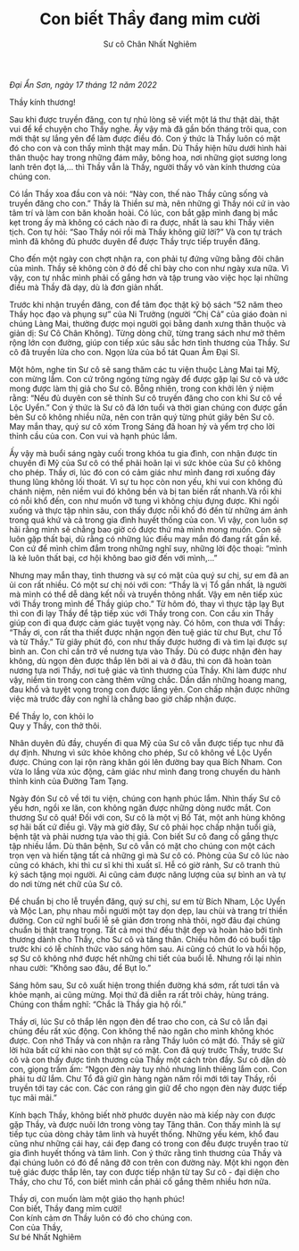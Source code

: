 ﻿---
title: Con biết Thầy đang mỉm cười
author: Sư cô Chân Nhất Nghiêm
---

*Đại Ẩn Sơn, ngày 17 tháng 12 năm 2022*

Thầy kính thương!

Sau khi được truyền đăng, con tự nhủ lòng sẽ viết một lá thư thật dài, thật vui để kể chuyện cho Thầy nghe. Ấy vậy mà đã gần bốn tháng trôi qua, con mới thật sự lắng yên để làm được điều đó. Con ý thức là Thầy luôn có mặt đó cho con và con thấy mình thật may mắn. Dù Thầy hiện hữu dưới hình hài thân thuộc hay trong những đám mây, bông hoa, nơi những giọt sương long lanh trên đọt lá,… thì Thầy vẫn là Thầy, người thầy vô vàn kính thương của chúng con.

Có lần Thầy xoa đầu con và nói: “Này con, thế nào Thầy cũng sống và truyền đăng cho con.” Thầy là Thiền sư mà, nên những gì Thầy nói cứ in vào tâm trí và làm con băn khoăn hoài. Có lúc, con bắt gặp mình đang bị mắc kẹt trong ấy mà không có cách nào đi ra được, nhất là sau khi Thầy viên tịch. Con tự hỏi: “Sao Thầy nói rồi mà Thầy không giữ lời?” Và con tự trách mình đã không đủ phước duyên để được Thầy trực tiếp truyền đăng. 

Cho đến một ngày con chợt nhận ra, con phải tự đứng vững bằng đôi chân của mình. Thầy sẽ không còn ở đó để chỉ bày cho con như ngày xưa nữa. Vì vậy, con tự nhắc mình phải cố gắng hơn và tập trung vào việc học lại những điều mà Thầy đã dạy, dù là đơn giản nhất.

Trước khi nhận truyền đăng, con để tâm đọc thật kỹ bộ sách “52 năm theo Thầy học đạo và phụng sự” của Ni Trưởng (người “Chị Cả” của giáo đoàn ni chúng Làng Mai, thường được mọi người gọi bằng danh xưng thân thuộc và giản dị: Sư Cô Chân Không). Từng dòng chữ, từng trang sách như mở thêm rộng lớn con đường, giúp con tiếp xúc sâu sắc hơn tình thương của Thầy. Sư cô đã truyền lửa cho con. Ngọn lửa của bồ tát Quan Âm Đại Sĩ. 

Một hôm, nghe tin Sư cô sẽ sang thăm các tu viện thuộc Làng Mai tại Mỹ, con mừng lắm. Con cứ trông ngóng từng ngày để được gặp lại Sư cô và ước mong được làm thị giả cho Sư cô. Bỗng nhiên, trong con khởi lên ý niệm rằng: “Nếu đủ duyên con sẽ thỉnh Sư cô truyền đăng cho con khi Sư cô về Lộc Uyển.” Con ý thức là Sư cô đã lớn tuổi và thời gian chúng con được gần bên Sư cô không nhiều nữa, nên con trân quý từng phút giây bên Sư cô. May mắn thay, quý sư cô xóm Trong Sáng đã hoan hỷ và yểm trợ cho lời thỉnh cầu của con. Con vui và hạnh phúc lắm. 

Ấy vậy mà buổi sáng ngày cuối trong khóa tu gia đình, con nhận được tin chuyến đi Mỹ của Sư cô có thể phải hoãn lại vì sức khỏe của Sư cô không cho phép. Thầy ơi, lúc đó con có cảm giác như mình đang rơi xuống đáy thung lũng không lối thoát. Vì sự tu học còn non yếu, khi vui con không đủ chánh niệm, nên niềm vui đó không bền và bị tan biến rất nhanh.Và rồi khi có nỗi khổ đến, con như muốn vỡ tung vì không chịu đựng được. Khi ngồi xuống và thực tập nhìn sâu, con thấy được nỗi khổ đó đến từ những ám ảnh trong quá khứ và cả trong gia đình huyết thống của con. Vì vậy, con luôn sợ hãi rằng mình sẽ chẳng bao giờ có được thứ mà mình mong muốn. Con sẽ luôn gặp thất bại, dù rằng có những lúc điều may mắn đó đang rất gần kề. Con cứ để mình chìm đắm trong những nghĩ suy, những lời độc thoại: “mình là kẻ luôn thất bại, cơ hội không bao giờ đến với mình,…” 

Nhưng may mắn thay, tình thương và sự có mặt của quý sư chị, sư em đã an ủi con rất nhiều. Có một sư chị nói với con: “Thầy là vị Tổ gần nhất, là người mà mình có thể dễ dàng kết nối và truyền thông nhất. Vậy em nên tiếp xúc với Thầy trong mình để Thầy giúp cho.” Từ hôm đó, thay vì thực tập lạy Bụt thì con đi lạy Thầy để tập tiếp xúc với Thầy trong con. Con cầu xin Thầy giúp con đi qua được cảm giác tuyệt vọng này. Có hôm, con thưa với Thầy: “Thầy ơi, con rất tha thiết được nhận ngọn đèn tuệ giác từ chư Bụt, chư Tổ và từ Thầy.” Từ giây phút đó, con như thấy được hướng đi và tìm lại được sự bình an. Con chỉ cần trở về nương tựa vào Thầy. Dù có được nhận đèn hay không, dù ngọn đèn được thắp lên bởi ai và ở đâu, thì con đã hoàn toàn nương tựa nơi Thầy, nơi tuệ giác và tình thương của Thầy. Khi làm được như vậy, niềm tin trong con càng thêm vững chắc. Dần dần những hoang mang, đau khổ và tuyệt vọng trong con được lắng yên. Con chấp nhận được những việc mà trước đây con nghĩ là chẳng bao giờ chấp nhận được.

<div class="verse"><p>Để Thầy lo, con khỏi lo<br/>
Quy y Thầy, con thở thôi.</p></div>

Nhân duyên đủ đầy, chuyến đi qua Mỹ của Sư cô vẫn được tiếp tục như đã dự định. Nhưng vì sức khỏe không cho phép, Sư cô không về Lộc Uyển được. Chúng con lại rộn ràng khăn gói lên đường bay qua Bích Nham. Con vừa lo lắng vừa xúc động, cảm giác như mình đang trong chuyến du hành thỉnh kinh của Đường Tam Tạng.

Ngày đón Sư cô về tới tu viện, chúng con hạnh phúc lắm. Nhìn thấy Sư cô yếu hơn, ngồi xe lăn, con không ngăn được những dòng nước mắt. Con thương Sư cô quá! Đối với con, Sư cô là một vị Bồ Tát, một anh hùng không sợ hãi bất cứ điều gì. Vậy mà giờ đây, Sư cô phải học chấp nhận tuổi già, bệnh tật và phải nương tựa vào thị giả. Con biết Sư cô đang cố gắng thực tập nhiều lắm. Dù thân bệnh, Sư cô vẫn có mặt cho chúng con một cách trọn vẹn và hiến tặng tất cả những gì mà Sư cô có. Phòng của Sư cô lúc nào cũng có khách, khi thì cư sĩ khi thì xuất sĩ. Hễ có giờ rảnh, Sư cô tranh thủ ký sách tặng mọi người. Ai cũng cảm được năng lượng của sự bình an và tự do nơi từng nét chữ của Sư cô. 

Để chuẩn bị cho lễ truyền đăng, quý sư chị, sư em từ Bích Nham, Lộc Uyển và Mộc Lan, phụ nhau mỗi người một tay dọn dẹp, lau chùi và trang trí thiền đường. Con cứ nghĩ buổi lễ sẽ giản đơn trong nhà thôi, ngờ đâu đại chúng chuẩn bị thật trang trọng. Tất cả mọi thứ đều thật đẹp và hoàn hảo bởi tình thương dành cho Thầy, cho Sư cô và tăng thân. Chiều hôm đó có buổi tập  trước khi có lễ chính thức vào sáng hôm sau. Ai cũng có chút lo và hồi hộp, sợ Sư cô không nhớ được hết những chi tiết của buổi lễ. Nhưng rồi lại nhìn nhau cười: “Không sao đâu, để Bụt lo.”

Sáng hôm sau, Sư cô xuất hiện trong thiền đường khá sớm, rất tươi tắn và khỏe mạnh, ai cũng mừng. Mọi thứ đã diễn ra rất trôi chảy, hùng tráng. Chúng con thầm nghĩ: “Chắc là Thầy gia hộ rồi.” 

Thầy ơi, lúc Sư cô thắp lên ngọn đèn để trao cho con, cả Sư cô lẫn đại chúng đều rất xúc động. Con không thể nào ngăn cho mình không khóc được. Con nhớ Thầy và con nhận ra rằng Thầy luôn có mặt đó. Thầy sẽ giữ lời hứa bất cứ khi nào con thật sự có mặt. Con đã quỳ trước Thầy, trước Sư cô và con thấy được tình thương của Thầy một cách tròn đầy. Sư cô dặn dò con, giọng trầm ấm: “Ngọn đèn này tuy  nhỏ nhưng linh thiêng lắm con. Con phải tu dữ lắm. Chư Tổ đã giữ gìn hàng ngàn năm rồi mới tới tay Thầy, rồi truyền tới tay các con. Các con ráng gìn giữ để cho ngọn đèn này được tiếp tục mãi mãi.”

Kính bạch Thầy, không biết nhờ phước duyên nào mà kiếp này con được gặp Thầy, và được nuôi lớn trong vòng tay Tăng thân. Con thấy mình là sự tiếp tục của dòng chảy tâm linh và huyết thống. Những yếu kém, khổ đau cũng như những cái hay, cái đẹp đang có trong con đều được truyền trao từ gia đình huyết thống và tâm linh. Con ý thức rằng tình thương của Thầy và đại chúng luôn có đó để nâng đỡ con trên con đường này. Một khi ngọn đèn tuệ giác được thắp lên, tay con được tiếp nhận từ tay Sư cô - đại diện cho Thầy, cho chư Tổ, con biết mình cần phải cố gắng thêm nhiều hơn nữa. 

<p class="noIndent">Thầy ơi, con muốn làm một giáo thọ hạnh phúc!<br/>
Con biết, Thầy đang mỉm cười!<br/>
Con kính cảm ơn Thầy luôn có đó cho chúng con.<br/>
Con của Thầy,<br/>
<span class="signoff-lvl-1">Sư bé Nhất Nghiêm</span></p>